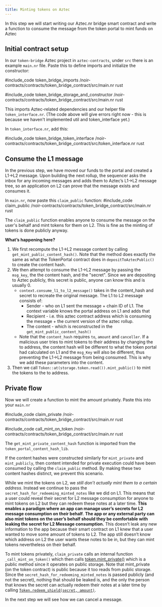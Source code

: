 ```yaml
---
title: Minting tokens on Aztec
---
```


In this step we will start writing our Aztec.nr bridge smart contract and write a function to consume the message from the token portal to mint funds on Aztec

## Initial contract setup

In our `token-bridge` Aztec project in `aztec-contracts`, under `src` there is an example `main.nr` file. Paste this to define imports and initialize the constructor:

#include_code token_bridge_imports /noir-contracts/contracts/token_bridge_contract/src/main.nr rust

#include_code token_bridge_storage_and_constructor /noir-contracts/contracts/token_bridge_contract/src/main.nr rust

This imports Aztec-related dependencies and our helper file `token_interface.nr`.
(The code above will give errors right now - this is because we haven't implemented util and token_interface yet.)

In `token_interface.nr`, add this:

#include_code token_bridge_token_interface /noir-contracts/contracts/token_bridge_contract/src/token_interface.nr rust

## Consume the L1 message

In the previous step, we have moved our funds to the portal and created a L1->L2 message. Upon building the next rollup, the sequencer asks the inbox for any incoming messages and adds them to Aztec’s L1->L2 message tree, so an application on L2 can prove that the message exists and consumes it.

In `main.nr`, now paste this `claim_public` function:
#include_code claim_public /noir-contracts/contracts/token_bridge_contract/src/main.nr rust

The `claim_public` function enables anyone to consume the message on the user's behalf and mint tokens for them on L2. This is fine as the minting of tokens is done publicly anyway.

**What’s happening here?**

1. We first recompute the L1->L2 message content by calling `get_mint_public_content_hash()`. Note that the method does exactly the same as what the TokenPortal contract does in `depositToAztecPublic()` to create the content hash.
2. We then attempt to consume the L1->L2 message by passing the `msg_key`, the the content hash, and the "secret". Since we are depositing to Aztec publicly, this secret is public, anyone can know this and is usually 0.
   - `context.consume_l1_to_l2_message()` takes in the content_hash and secret to recreate the original message. The L1 to L2 message consists of:
     - Sender - who on L1 sent the message + chain ID of L1. The context variable knows the portal address on L1 and adds that
     - Recipient - i.e. this aztec contract address which is consuming the message + the current version of the aztec rollup.
     - The content - which is reconstructed in the `get_mint_public_content_hash()`
   - Note that the `content_hash` requires `to`, `amount` and `canceller`. If a malicious user tries to mint tokens to their address by changing the to address, the content hash will be different to what the token portal had calculated on L1 and the `msg_Key` will also be different, thus preventing the L1->L2 message from being consumed. This is why we add these parameters into the content.
3. Then we call `Token::at(storage.token.read()).mint_public()` to mint the tokens to the to address.

## Private flow

Now we will create a function to mint the amount privately. Paste this into your `main.nr`

#include_code claim_private /noir-contracts/contracts/token_bridge_contract/src/main.nr rust

#include_code call_mint_on_token /noir-contracts/contracts/token_bridge_contract/src/main.nr rust

The `get_mint_private_content_hash` function is imported from the `token_portal_content_hash_lib`.

If the content hashes were constructed similarly for `mint_private` and `mint_publicly`, then content intended for private execution could have been consumed by calling the `claim_public` method. By making these two content hashes distinct, we prevent this scenario.

While we mint the tokens on L2, we _still don’t actually mint them to a certain address_. Instead we continue to pass the `secret_hash_for_redeeming_minted_notes` like we did on L1. This means that a user could reveal their secret for L2 message consumption for anyone to mint tokens on L2 but they can redeem these notes at a later time. **This enables a paradigm where an app can manage user’s secrets for L2 message consumption on their behalf**. **The app or any external party can also mint tokens on the user’s behalf should they be comfortable with leaking the secret for L2 Message consumption.** This doesn’t leak any new information to the app because their smart contract on L1 knew that a user wanted to move some amount of tokens to L2. The app still doesn’t know which address on L2 the user wants these notes to be in, but they can mint tokens nevertheless on their behalf.

To mint tokens privately, `claim_private` calls an internal function `_call_mint_on_token()` which then calls [token.mint_private()](../writing_token_contract.md#mint_private) which is a public method since it operates on public storage. Note that mint_private (on the token contract) is public because it too reads from public storage. Since the `secret_hash_for_redeeming_minted_notes` is passed publicly (and not the secret), nothing that should be leaked is, and the only the person that knows the secret can actually redeem their notes at a later time by calling [`Token.redeem_shield(secret, amount)`](../writing_token_contract.md#redeem_shield).

In the next step we will see how we can cancel a message.
